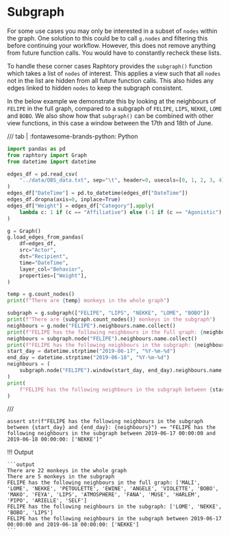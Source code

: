 # Subgraph

For some use cases you may only be interested in a subset of `nodes` within the graph. One solution to this could be to call `g.nodes` and filtering this before continuing your workflow. However, this does not remove anything from future function calls. You would have to constantly recheck these lists. 

To handle these corner cases Raphtory provides the `subgraph()` function which takes a list of `nodes` of interest. This applies a view such that all `nodes` not in the list are hidden from all future function calls. This also hides any edges linked to hidden `nodes` to keep the subgraph consistent. 

In the below example we demonstrate this by looking at the neighbours of `FELIPE` in the full graph, compared to a subgraph of `FELIPE`, `LIPS`, `NEKKE`, `LOME` and `BOBO`. We also show how that `subgraph()` can be combined with other view functions, in this case a window between the 17th and 18th of June.

/// tab | :fontawesome-brands-python: Python
```python
import pandas as pd
from raphtory import Graph
from datetime import datetime

edges_df = pd.read_csv(
    "../data/OBS_data.txt", sep="\t", header=0, usecols=[0, 1, 2, 3, 4], parse_dates=[0]
)
edges_df["DateTime"] = pd.to_datetime(edges_df["DateTime"])
edges_df.dropna(axis=0, inplace=True)
edges_df["Weight"] = edges_df["Category"].apply(
    lambda c: 1 if (c == "Affiliative") else (-1 if (c == "Agonistic") else 0)
)

g = Graph()
g.load_edges_from_pandas(
    df=edges_df,
    src="Actor",
    dst="Recipient",
    time="DateTime",
    layer_col="Behavior",
    properties=["Weight"],
)

temp = g.count_nodes()
print(f"There are {temp} monkeys in the whole graph")

subgraph = g.subgraph(["FELIPE", "LIPS", "NEKKE", "LOME", "BOBO"])
print(f"There are {subgraph.count_nodes()} monkeys in the subgraph")
neighbours = g.node("FELIPE").neighbours.name.collect()
print(f"FELIPE has the following neighbours in the full graph: {neighbours}")
neighbours = subgraph.node("FELIPE").neighbours.name.collect()
print(f"FELIPE has the following neighbours in the subgraph: {neighbours}")
start_day = datetime.strptime("2019-06-17", "%Y-%m-%d")
end_day = datetime.strptime("2019-06-18", "%Y-%m-%d")
neighbours = (
    subgraph.node("FELIPE").window(start_day, end_day).neighbours.name.collect()
)
print(
    f"FELIPE has the following neighbours in the subgraph between {start_day} and {end_day}: {neighbours}"
)
```
///

```{.python continuation hide}
assert str(f"FELIPE has the following neighbours in the subgraph between {start_day} and {end_day}: {neighbours}") == "FELIPE has the following neighbours in the subgraph between 2019-06-17 00:00:00 and 2019-06-18 00:00:00: ['NEKKE']"
```

!!! Output

    ```output
    There are 22 monkeys in the whole graph
    There are 5 monkeys in the subgraph
    FELIPE has the following neighbours in the full graph: ['MALI', 'LOME', 'NEKKE', 'PETOULETTE', 'EWINE', 'ANGELE', 'VIOLETTE', 'BOBO', 'MAKO', 'FEYA', 'LIPS', 'ATMOSPHERE', 'FANA', 'MUSE', 'HARLEM', 'PIPO', 'ARIELLE', 'SELF']
    FELIPE has the following neighbours in the subgraph: ['LOME', 'NEKKE', 'BOBO', 'LIPS']
    FELIPE has the following neighbours in the subgraph between 2019-06-17 00:00:00 and 2019-06-18 00:00:00: ['NEKKE']
    ```